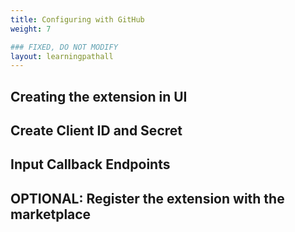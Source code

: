 ```yaml
---
title: Configuring with GitHub
weight: 7

### FIXED, DO NOT MODIFY
layout: learningpathall
---
```


## Creating the extension in UI

## Create Client ID and Secret

## Input Callback Endpoints

## OPTIONAL: Register the extension with the marketplace